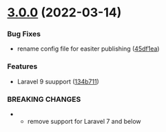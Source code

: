 # [3.0.0](https://git.customd.com/composer/laravel-postman/compare/v2.2.2...v3.0.0) (2022-03-14)


### Bug Fixes

* rename config file for easiter publishing ([45df1ea](https://git.customd.com/composer/laravel-postman/commit/45df1eaf57b3c97b033f97601a88b54a4f2640aa))


### Features

* Laravel 9 suupport ([134b711](https://git.customd.com/composer/laravel-postman/commit/134b711c4908f2aa5b5838963dfd1bc2d021cf7c))


### BREAKING CHANGES

* - remove support for Laravel 7 and below
